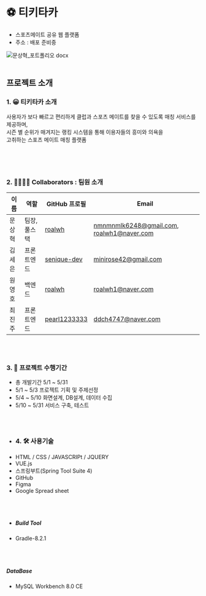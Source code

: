 # ⚽ 티키타카
* 스포츠메이트 공유 웹 플랫폼
* 주소 : 배포 준비중

  
![문상혁_포트폴리오 docx](https://github.com/m960626/semiProject/assets/127086721/c4e93f8f-2716-484b-98f5-3befd210dd9f)
<br></br>

## 프로젝트 소개
### 1. 😀 티키타카 소개
사용자가 보다 빠르고 편리하게 클럽과 스포츠 메이트를 찾을 수 있도록
매칭 서비스를 제공하며,<br>
시즌 별 순위가 매겨지는 랭킹 시스템을 통해 이용자들의 흥미와 의욕을 <br>
고취하는 스포츠 메이트 매칭 플랫폼 <br></br>

<br></br>
### 2. 👨‍👩‍👦‍👦 Collaborators : 팀원 소개
| 이름       | 역할           | GitHub 프로필                               |Email                               |
|------------|----------------|---------------------------------------------|---------------------------------------------|
| 문상혁     | 팀장, 풀스택 | [roalwh](https://github.com/roalwh) | nmnmnmlk6248@gmail.com, roalwh1@naver.com |
| 김세은     | 프론트엔드      | [senique-dev](https://github.com/senique-dev) | minirose42@gmail.com |
| 원영호     | 백엔드          | [roalwh](https://github.com/roalwh) | roalwh1@naver.com |
| 최진주     | 프론트엔드      | [pearl1233333](https://github.com/pearl1233333) | ddch4747@naver.com |

<br></br>
### 3. 📑 프로젝트 수행기간
- 총 개발기간 5/1 ~ 5/31
- 5/1 ~ 5/3 프로젝트 기획 및 주제선정
- 5/4 ~ 5/10 화면설계, DB설계, 데이터 수집
- 5/10 ~ 5/31 서비스 구축, 테스트

<br></br>
- ### 4. 🛠 사용기술
- HTML / CSS / JAVASCRIPt / JQUERY
- VUE.js
- 스프링부트(Spring Tool Suite 4)
- GitHub
- Figma
- Google Spread sheet

<br></br>
- ##### Build Tool
- Gradle-8.2.1 

<br></br>
##### DataBase
- MySQL Workbench 8.0 CE
  <br></br>
